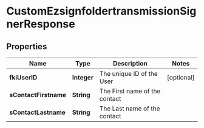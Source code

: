 

# CustomEzsignfoldertransmissionSignerResponse

## Properties

Name | Type | Description | Notes
------------ | ------------- | ------------- | -------------
**fkiUserID** | **Integer** | The unique ID of the User |  [optional]
**sContactFirstname** | **String** | The First name of the contact | 
**sContactLastname** | **String** | The Last name of the contact | 




